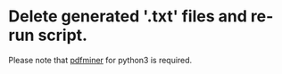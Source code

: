 # Delete generated '.txt' files and re-run script.

Please note that [pdfminer](https://pypi.python.org/pypi/pdfminer3k/) for python3 is required.